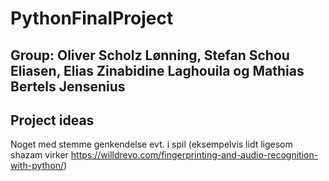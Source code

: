 # PythonFinalProject


## Group: Oliver Scholz Lønning, Stefan Schou Eliasen, Elias Zinabidine Laghouila og Mathias Bertels Jensenius

## Project ideas
Noget med stemme genkendelse evt. i spil (eksempelvis lidt ligesom shazam virker https://willdrevo.com/fingerprinting-and-audio-recognition-with-python/)



